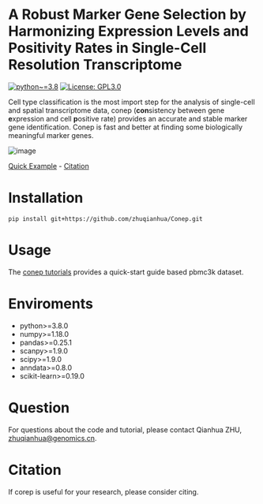 # A Robust Marker Gene Selection by Harmonizing Expression Levels and Positivity Rates in Single-Cell Resolution Transcriptome
[![python~=3.8](https://img.shields.io/badge/python-3.8-brightgreen)](https://www.python.org/)
[![License: GPL3.0](https://img.shields.io/badge/License-GPL3.0-yellow)](https://opensource.org/license/gpl-3-0/)

Cell type classification is the most import step for the analysis of single-cell and spatial transcriptome data, conep (**con**sistency between gene **e**xpression and cell **p**ositive rate) provides an accurate and stable marker gene identification. Conep is fast and better at finding some biologically meaningful marker genes.

![image](https://github.com/zhuqianhua/Conep/tree/main/assets/workflow_of_conep.jpg)

[Quick Example](https://github.com/zhuqianhua/Conep/tree/main/tutorials/conep_tutorials.ipynb) - [Citation](https://github.com/zhuqianhua/Conep)

# Installation

```
pip install git+https://github.com/zhuqianhua/Conep.git
```

# Usage

The [conep tutorials](https://github.com/zhuqianhua/Conep/tree/main/tutorials/conep_tutorials.ipynb) provides a quick-start guide based pbmc3k dataset.

# Enviroments
- python>=3.8.0
- numpy>=1.18.0
- pandas>=0.25.1
- scanpy>=1.9.0
- scipy>=1.9.0
- anndata>=0.8.0
- scikit-learn>=0.19.0

# Question

For questions about the code and tutorial, please contact Qianhua ZHU, zhuqianhua@genomics.cn.

# Citation
If corep is useful for your research, please consider citing.